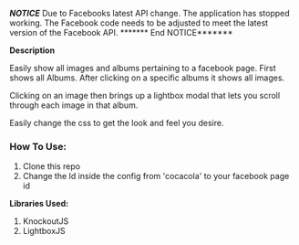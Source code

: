 *******NOTICE*******
Due to Facebooks latest API change. The application has stopped working. The Facebook code needs to be adjusted to meet the latest version of the Facebook API.
******* End NOTICE*******

**Description**

Easily show all images and albums pertaining to a facebook page. First shows all Albums. After clicking on a specific albums it shows all images. 

Clicking on an image then brings up a lightbox modal that lets you scroll through each image in that album. 

Easily change the css to get the look and feel you desire. 

### How To Use:
  1. Clone this repo
  2. Change the Id inside the config from 'cocacola' to your facebook page id


**Libraries Used:**
  1. KnockoutJS
  2. LightboxJS

